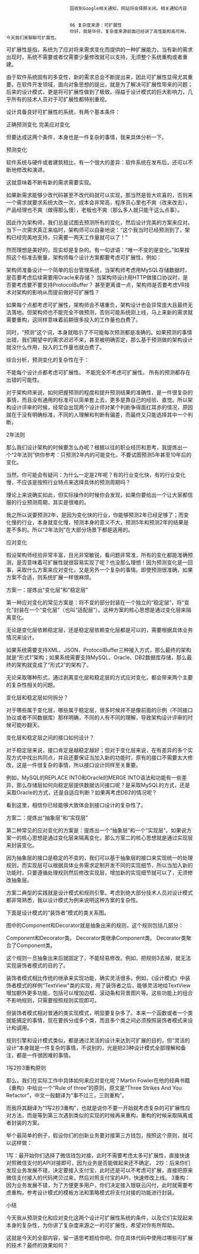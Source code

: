 
                            
                            因收到Google相关通知，网站将会择期关闭。相关通知内容
                            
                            
                            06 复杂度来源：可扩展性
                            你好，我是华仔。复杂度来源前面已经讲了高性能和高可用，今天我们来聊聊可扩展性。

可扩展性是指，系统为了应对将来需求变化而提供的一种扩展能力，当有新的需求出现时，系统不需要或者仅需要少量修改就可以支持，无须整个系统重构或者重建。

由于软件系统固有的多变性，新的需求总会不断提出来，因此可扩展性显得尤其重要。在软件开发领域，面向对象思想的提出，就是为了解决可扩展性带来的问题；后来的设计模式，更是将可扩展性做到了极致。得益于设计模式的巨大影响力，几乎所有的技术人员对于可扩展性都特别重视。

设计具备良好可扩展性的系统，有两个基本条件：


正确预测变化
完美应对变化


但要达成这两个条件，本身也是一件复杂的事情，我来具体分析一下。

预测变化

软件系统与硬件或者建筑相比，有一个很大的差异：软件系统在发布后，还可以不断地修改和演进。

这就意味着不断有新的需求需要实现。

如果新需求能够少改代码甚至不改代码就可以实现，那当然是皆大欢喜的，否则来一个需求就要求系统大改一次，成本会非常高，程序员心里也不爽（改来改去），产品经理也不爽（做得那么慢），老板也不爽（那么多人就只能干这么点事）。

因此作为架构师，我们总是试图去预测所有的变化，然后设计完美的方案来应对。当下一次需求真正来临时，架构师可以自豪地说：“这个我当时已经预测到了，架构已经完美地支持，只需要一两天工作量就可以了！”

然而理想是美好的，现实却是复杂的。有一句谚语：“唯一不变的是变化。”如果按照这个标准去衡量，架构师每个设计方案都要考虑可扩展性，例如：


架构师准备设计一个简单的后台管理系统，当架构师考虑用MySQL存储数据时，是否要考虑后续需要用Oracle来存储？
当架构师设计用HTTP做接口协议时，是否要考虑要不要支持ProtocolBuffer？
甚至更离谱一点，架构师是否要考虑VR技术对架构的影响从而提前做好可扩展性？


如果每个点都考虑可扩展性，架构师会不堪重负，架构设计也会异常庞大且最终无法落地。但架构师也不能完全不做预测，否则可能系统刚上线，马上来新的需求就需要重构，这同样意味着前期很多投入的工作量也白费了。

同时，“预测”这个词，本身就暗示了不可能每次预测都是准确的。如果预测的事情出错，我们期望中的需求迟迟不来，甚至被明确否定，那么基于预测做的架构设计就没什么作用，投入的工作量也就白费了。

综合分析，预测变化的复杂性在于：


不能每个设计点都考虑可扩展性。
不能完全不考虑可扩展性。
所有的预测都存在出错的可能性。


对于架构师来说，如何把握预测的程度和提升预测结果的准确性，是一件很复杂的事情，而且没有通用的标准可以简单套上去，更多是靠自己的经验、直觉。所以架构设计评审的时候，经常会出现两个设计师对某个判断争得面红耳赤的情况，原因就在于没有明确标准，不同的人理解和判断有偏差，而最终又只能选择其中一个判断。

2年法则

那么我们设计架构的时候要怎么办呢？根据以往的职业经历和思考，我提炼出一个“2年法则”供你参考：只预测2年内的可能变化，不要试图预测5年甚至10年后的变化。

当然，你可能会有疑问：为什么一定是2年呢？有的行业变化快，有的行业变化慢，不应该是按照行业特点来选择具体的预测周期吗？

理论上来说确实如此，但实际操作的时候你会发现，如果你要给出一个让大家都信服的行业预测周期，其实是很难的。

我之所以说要预测2年，是因为变化快的行业，你能够预测2年已经足够了；而变化慢的行业，本身就变化慢，预测本身的意义不大，预测5年和预测2年的结果是差不多的。所以“2年法则”在大部分场景下都是适用的。

应对变化

假设架构师经验非常丰富，目光非常敏锐，看问题非常准，所有的变化都能准确预测，是否意味着可扩展性就很容易实现了呢？也没那么理想！因为预测变化是一回事，采取什么方案来应对变化，又是另外一个复杂的事情。即使预测很准确，如果方案不合适，则系统扩展一样很麻烦。

方案一：提炼出“变化层”和“稳定层”

第一种应对变化的常见方案是：将不变的部分封装在一个独立的“稳定层”，将“变化”封装在一个“变化层”（也叫“适配层”）。这种方案的核心思想是通过变化层来隔离变化。



无论是变化层依赖稳定层，还是稳定层依赖变化层都是可以的，需要根据具体业务情况来设计。

如果系统需要支持XML、JSON、ProtocolBuffer三种接入方式，那么最终的架构就是“形式1”架构；如果系统需要支持MySQL、Oracle、DB2数据库存储，那么最终的架构就变成了“形式2”的架构了。



无论采取哪种形式，通过剥离变化层和稳定层的方式应对变化，都会带来两个主要的复杂性相关的问题。


变化层和稳定层如何拆分？


对于哪些属于变化层，哪些属于稳定层，很多时候并不是像前面的示例（不同接口协议或者不同数据库）那样明确，不同的人有不同的理解，导致架构设计评审的时候可能吵翻天。


变化层和稳定层之间的接口如何设计？


对于稳定层来说，接口肯定是越稳定越好；但对于变化层来说，在有差异的多个实现方式中找出共同点，并且还要保证当加入新的功能时，原有的接口不需要太大修改，这是一件很复杂的事情，所以接口设计同样至关重要。

例如，MySQL的REPLACE INTO和Oracle的MERGE INTO语法和功能有一些差异，那么存储层如何向稳定层提供数据访问接口呢？是采取MySQL的方式，还是采取Oracle的方式，还是自适应判断？如果再考虑DB2的情况呢？

看到这里，相信你已经能够大致体会到接口设计的复杂性了。

方案二：提炼出“抽象层”和“实现层”

第二种常见的应对变化的方案是：提炼出一个“抽象层”和一个“实现层”。如果说方案一的核心思想是通过变化层来隔离变化，那么方案二的核心思想就是通过实现层来封装变化。

因为抽象层的接口是稳定的不变的，我们可以基于抽象层的接口来实现统一的处理规则，而实现层可以根据具体业务需求定制开发不同的实现细节，所以当加入新的功能时，只要遵循处理规则然后修改实现层，增加新的实现细节就可以了，无须修改抽象层。

方案二典型的实践就是设计模式和规则引擎。考虑到绝大部分技术人员对设计模式都非常熟悉，我以设计模式为例来说明这种方案的复杂性。

下面是设计模式的“装饰者”模式的类关系图。



图中的Component和Decorator就是抽象出来的规则，这个规则包括几部分：


Component和Decorator类。
Decorator类继承Component类。
Decorator类聚合了Component类。


这个规则一旦抽象出来后就固定了，不能轻易修改。例如，把规则3去掉，就无法实现装饰者模式的目的了。

装饰者模式相比传统的继承来实现功能，确实灵活很多。例如，《设计模式》中装饰者模式的样例“TextView”类的实现，用了装饰者之后，能够灵活地给TextView增加额外更多功能，包括可以增加边框、滚动条和背景图片等。这些功能上的组合不影响规则，只需要按照规则实现即可。

但装饰者模式相对普通的类实现模式，明显要复杂多了。本来一个函数或者一个类就能搞定的事情，现在要拆分成多个类，而且多个类之间必须按照装饰者模式来设计和调用。

规则引擎和设计模式类似，都是通过灵活的设计来达到可扩展的目的，但“灵活的设计”本身就是一件复杂的事情，不说别的，光是把23种设计模式全部理解和备注，都是一件很困难的事情。

1写2抄3重构原则

那么，我们在实际工作中具体如何来应对变化呢？Martin Fowler在他的经典书籍《重构》中给出一个“Rule of three”的原则，原文是“Three Strikes And You Refactor”，中文一般翻译为“事不过三，三则重构”。

而我将其翻译为“1写2抄3重构”，也就是说你不要一开始就考虑复杂的可扩展性应对方法，而是等到第三次遇到类似的实现的时候再来重构，重构的时候采取隔离或者封装的方案。

举个最简单的例子，假设你们的创新业务要对接第三方钱包，按照这个原则，就可以这样做：


1写：最开始你们选择了微信钱包对接，此时不需要考虑太多可扩展性，直接快速对照微信支付的API对接即可，因为业务是否能做起来还不确定。
2抄：后来你们发现业务发展不错，决定要接入支付宝，此时还是可以不考虑可扩展，直接把原来微信支付接入的代码拷贝过来，然后对照支付宝的API，快速修改上线。
3重构：因为业务发展不错，为了方便更多用户，你们决定接入银联云闪付，此时就需要考虑重构，参考设计模式的模板方法和策略模式将支付对接的功能进行封装。


小结

今天我从预测变化和应对变化这两个设计可扩展性系统的条件，以及它们实现起来本身的复杂性，为你讲了复杂度来源之一的可扩展性，希望对你有所帮助。

这就是今天的全部内容，留一道思考题给你吧。你在具体代码中使用过哪些可扩展的技术？最终的效果如何？

                        
                        
                            